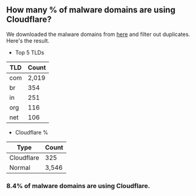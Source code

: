 ## How many % of malware domains are using Cloudflare?


We downloaded the malware domains from [here](https://urlhaus.abuse.ch) and filter out duplicates.
Here's the result.


[//]: # (start replacement)


- Top 5 TLDs

| TLD | Count |
| --- | --- |
| com | 2,019 |
| br | 354 |
| in | 251 |
| org | 116 |
| net | 106 |


- Cloudflare %

| Type | Count |
| --- | --- |
| Cloudflare | 325 |
| Normal | 3,546 |


### 8.4% of malware domains are using Cloudflare.